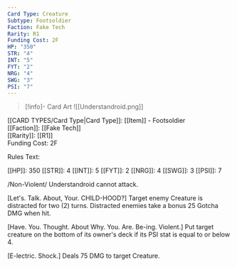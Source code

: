 ```yaml
---
Card Type: Creature
Subtype: Footsoldier
Faction: Fake Tech
Rarity: R1
Funding Cost: 2F
HP: "350"
STR: "4"
INT: "5"
FYT: "2"
NRG: "4"
SWG: "3"
PSI: "7"
---
```

> [!info]- Card Art
> ![[Understandroid.png]]

[[CARD TYPES/Card Type|Card Type]]: [[Item]] - Footsoldier  
[[Faction]]: [[Fake Tech]]  
[[Rarity]]: [[R1]]  
Funding Cost: 2F  

Rules Text:  

[[HP]]: 350 [[STR]]: 4 [[INT]]: 5 [[FYT]]: 2 [[NRG]]: 4 [[SWG]]: 3 [[PSI]]: 7  

/Non-Violent/ Understandroid cannot attack.  

[Let's. Talk. About, Your. CHILD-HOOD?] Target enemy Creature is distracted for two (2) turns. Distracted enemies take a bonus 25 Gotcha DMG when hit.  

[Have. You. Thought. About Why. You. Are. Be-ing. Violent.] Put target creature on the bottom of its owner's deck if its PSI stat is equal to or below 4.  

[E-lectric. Shock.] Deals 75 DMG to target Creature.  